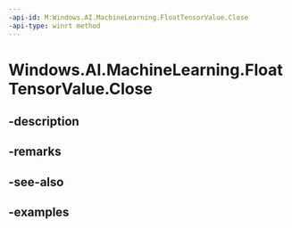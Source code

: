 ```yaml
---
-api-id: M:Windows.AI.MachineLearning.FloatTensorValue.Close
-api-type: winrt method
---
```


<!-- Method syntax.
public void FloatTensorValue.Close()
-->

# Windows.AI.MachineLearning.FloatTensorValue.Close

## -description

## -remarks

## -see-also

## -examples

